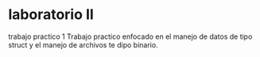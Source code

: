 # laboratorio II
trabajo practico 1 
Trabajo practico enfocado en el manejo de datos de tipo struct y el manejo de archivos te dipo binario.
